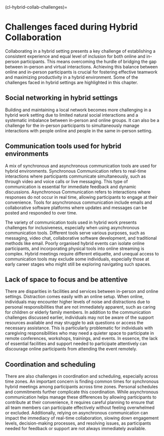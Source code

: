 (cl-hybrid-collab-challenges)=
# Challenges faced during Hybrid Collaboration

Collaborating in a hybrid setting presents a key challenge of establishing a consistent experience and equal level of inclusion for both online and in-person participants. 
This means overcoming the hurdle of bridging the gap between in-person and virtual interactions. 
Achieving this balance between online and in-person participants is crucial for fostering effective teamwork and maximizing productivity in a hybrid environment.
Some of the challenges faced in hybrid settings are highlighted in this chapter.

## Social networking in hybrid settings

Building and maintaining a local network becomes more challenging in a hybrid work setting due to limited natural social interactions and a systematic imbalance between in-person and online groups. 
It can also be a challenge for the in-person participants to simultaneously manage interactions with people online and people in the same in-person setting.

## Communication tools used for hybrid environments
A mix of synchronous and asynchronous communication tools are used for hybrid environments.
Synchronous Communication refers to real-time interactions where participants communicate simultaneously, such as through video and voice calls or live messaging. This type of communication is essential for immediate feedback and dynamic discussions.
Asynchronous Communication refers to interactions where responses do not occur in real time, allowing participants to engage at their convenience. Tools for asynchronous communication include emails and collaborative software platforms where updates and messages can be posted and responded to over time.

The variety of communication tools used in hybrid work presents challenges for inclusiveness, especially when using asynchronous communication tools. 
Different tools serve various purposes, such as messaging, video chat, collaborative software development, and traditional methods like email. 
Poorly organised hybrid events can isolate online participants, and incorporating physical tools into online streaming is complex. 
Hybrid meetings require different etiquette, and unequal access to communication tools may exclude some individuals, especially those at early career stages who might still be exploring navigating such spaces.

## Lack of space to focus and be attentive
There are disparities in facilities and services between in-person and online settings.
Distraction comes easily with an online setup.
When online, individuals may encounter higher levels of noise and distractions due to personal responsibilities that are not immediately apparent, such as caring for children or elderly family members. 
In addition to the communication challenges discussed earlier, individuals may not be aware of the support resources available and may struggle to ask questions or access the necessary assistance.
This is particularly problematic for individuals with caregiving responsibilities who may need a quieter space to participate in remote conferences, workshops, trainings, and events. 
In essence, the lack of essential facilities and support needed to participate attentively can discourage online participants from attending the event remotely.

## Coordination and scheduling
There are also challenges in coordination and scheduling, especially across time zones. An important concern is finding common times for synchronous hybrid meetings among participants across time zones. Personal schedules and commitments further complicate this coordination. While asynchronous communication helps manage these differences by allowing participants to contribute at their convenience, it requires careful planning to ensure that all team members can participate effectively without feeling overwhelmed or excluded. Additionally, relying on asynchronous communication can impact the immediacy of real-time collaboration, slowing down engagement levels, decision-making processes, and resolving issues, as participants needed for feedback or support are not always immediately available.  

